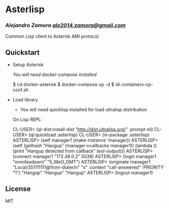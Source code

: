 # Asterlisp
### _Alejandro Zamora <ale2014.zamora@gmail.com>_

Common Lisp client to Asterisk AMI protocol.

## Quickstart

- Setup Asterisk

  *You will need docker-compose installed*

  $ cd docker-asterisk
  $ docker-compose up -d
  $ sh containers-cp-conf.sh

- Load library

  * You will need quicklisp installed for load ultralisp distribution

  On Lisp REPL:

  CL-USER> (ql-dist:install-dist "http://dist.ultralisp.org/" :prompt nil)
  CL-USER> (ql:quickload :asterlisp)
  CL-USER> (in-package :asterlisp)
  ASTERLISP> (setf manager1 (make-instance 'manager))
  ASTERLISP> (setf (gethash "Hangup" (manager->callbacks manager1))
                   (lambda () (print "Hangup detected from callback" *test-output*)))
  ASTERLISP> (connect manager1 "172.46.0.2" 5038)
  ASTERLISP> (login manager1 "omnileadsami" "5_MeO_DMT")
  ASTERLISP> (originate manager1 "Local/351111111@from-dialer/n" "s"
                        :context "call-answered" :PRIORITY "1")
  "Hangup"
  "Hangup"
  "Hangup"
  ASTERLISP> (logout manager1)

## License

MIT
